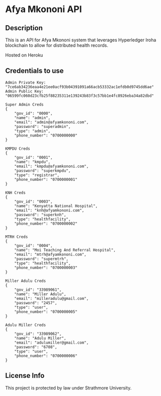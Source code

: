 # Afya Mkononi API

## Description
This is an API for Afya Mkononi system that leverages Hyperledger Iroha blockchain to allow for distributed health records.

Hosted on Heroku

## Credentials to use
```
Admin Private Key: "7ce6ab34236eaa4e21ee0acf93b04391091a66acb53332ac1efdb0d9745dd6ae"
Admin Public Key: "06599fc060d23cfb25f88235311e139243b83f3c57bb1e4fc8926eba34a82dbd"

Super Admin Creds
{
	"gov_id": "0000",
	"name": "admin",
	"email": "admin@afyamkononi.com",
	"password": "superadmin",
	"type": "admin",
	"phone_number": "0700000000"
}

KMPDU Creds
{
	"gov_id": "0001",
	"name": "kmpdu",
	"email": "kmpdu@afyamkononi.com",
	"password": "superkmpdu",
	"type": "registrar",
	"phone_number": "0700000001"
}

KNH Creds
{
	"gov_id": "0003",
	"name": "Kenyatta National Hospital",
	"email": "knh@afyamkononi.com",
	"password": "superknh",
	"type": "healthfacility",
	"phone_number": "0700000002"
}

MTRH Creds
{
	"gov_id": "0004",
	"name": "Moi Teaching And Referral Hospital",
	"email": "mtrh@afyamkononi.com",
	"password": "supermtrh",
	"type": "healthfacility",
	"phone_number": "0700000003"
}

Miller Adulu Creds
{
	"gov_id": "33989061",
	"name": "Miller Adulu",
	"email": "milleradulu@gmail.com",
	"password": "2457",
	"type": "user",
	"phone_number": "0700000005"
}

Adulu Miller Creds
{
	"gov_id": "33989062",
	"name": "Adulu Miller",
	"email": "adulumiller@gmail.com",
	"password": "6708",
	"type": "user",
	"phone_number": "0700000006"
}
```

## License Info
This project is protected by law under Strathmore University.

